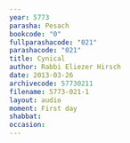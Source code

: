 ```yaml
---
year: 5773
parasha: Pesach
bookcode: "0"
fullparashacode: "021"
parashacode: "021"
title: Cynical
author: Rabbi Eliezer Hirsch
date: 2013-03-26
archivecode: 57730211
filename: 5773-021-1
layout: audio
moment: First day
shabbat: 
occasion: 
---
```

